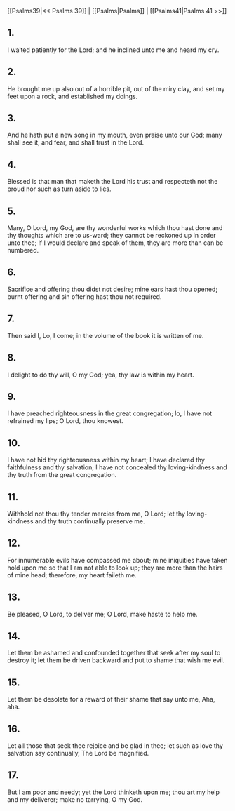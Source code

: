 [[Psalms39|<< Psalms 39]] | [[Psalms|Psalms]] | [[Psalms41|Psalms 41 >>]]
## 1.
I waited patiently for the Lord; and he inclined unto me and heard my cry.
## 2.
He brought me up also out of a horrible pit, out of the miry clay, and set my feet upon a rock, and established my doings.
## 3.
And he hath put a new song in my mouth, even praise unto our God; many shall see it, and fear, and shall trust in the Lord.
## 4.
Blessed is that man that maketh the Lord his trust and respecteth not the proud nor such as turn aside to lies.
## 5.
Many, O Lord, my God, are thy wonderful works which thou hast done and thy thoughts which are to us-ward; they cannot be reckoned up in order unto thee; if I would declare and speak of them, they are more than can be numbered.
## 6.
Sacrifice and offering thou didst not desire; mine ears hast thou opened; burnt offering and sin offering hast thou not required.
## 7.
Then said I, Lo, I come; in the volume of the book it is written of me.
## 8.
I delight to do thy will, O my God; yea, thy law is within my heart.
## 9.
I have preached righteousness in the great congregation; lo, I have not refrained my lips; O Lord, thou knowest.
## 10.
I have not hid thy righteousness within my heart; I have declared thy faithfulness and thy salvation; I have not concealed thy loving-kindness and thy truth from the great congregation.
## 11.
Withhold not thou thy tender mercies from me, O Lord; let thy loving-kindness and thy truth continually preserve me.
## 12.
For innumerable evils have compassed me about; mine iniquities have taken hold upon me so that I am not able to look up; they are more than the hairs of mine head; therefore, my heart faileth me.
## 13.
Be pleased, O Lord, to deliver me; O Lord, make haste to help me.
## 14.
Let them be ashamed and confounded together that seek after my soul to destroy it; let them be driven backward and put to shame that wish me evil.
## 15.
Let them be desolate for a reward of their shame that say unto me, Aha, aha.
## 16.
Let all those that seek thee rejoice and be glad in thee; let such as love thy salvation say continually, The Lord be magnified.
## 17.
But I am poor and needy; yet the Lord thinketh upon me; thou art my help and my deliverer; make no tarrying, O my God.

